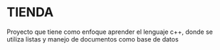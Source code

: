 # TIENDA

Proyecto que tiene como enfoque aprender el lenguaje c++, donde se utiliza listas y manejo de documentos como base de datos


